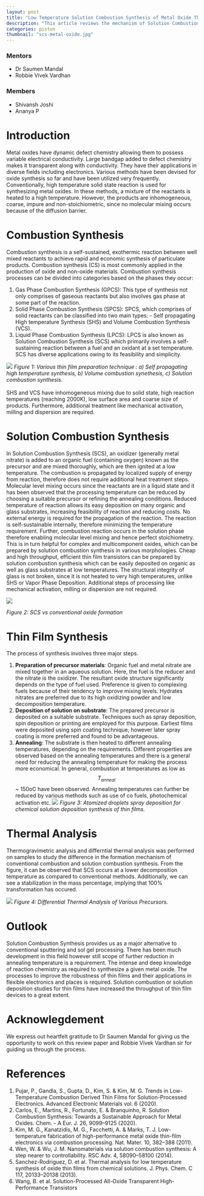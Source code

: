 ```yaml
---
layout: post
title: "Low Temperature Solution Combustion Synthesis of Metal Oxide Thin Films"
description: "This article reviews the mechanism of Solution Combustion Synthesis of metal oxide thin films at lower temperatures as compared to conventional methods."
categories: piston
thumbnail: "scs-metal-oxide.jpg"
---
```


### Mentors 
- Dr Saumen Mandal
- Robbie Vivek Vardhan

### Members
- Shivansh Joshi
- Ananya P

# Introduction
Metal oxides have dynamic defect chemistry allowing them to possess variable electrical conductivity. Large bandgap added to defect chemistry makes it transparent along with conductivity. They have their applications in diverse fields including electronics. Various methods have been devised for oxide synthesis so far and have been utilized very frequently. Conventionally, high temperature solid state reaction is used for synthesizing metal oxides. In these methods, a mixture of the reactants is heated to a high temperature. However, the products are inhomogeneous, coarse, impure and non-stoichiometric, since no molecular mixing occurs because of the diffusion barrier.

# Combustion Synthesis
Combustion synthesis is a self-sustained, exothermic reaction between well mixed reactants to achieve rapid and economic synthesis of particulate products. Combustion synthesis (CS) is most commonly applied in the production of oxide and non-oxide materials. Combustion synthesis processes can be divided into categories based on the phases they occur: 
1. Gas Phase Combustion Synthesis (GPCS): This type of synthesis not only comprises of gaseous reactants but also involves gas phase at some part of the reaction.
2. Solid Phase Combustion Synthesis (SPCS): SPCS, which comprises of solid reactants can be classified into two main types: - Self propagating High temperature Synthesis (SHS) and Volume Combustion Synthesis (VCS).
3. Liquid Phase Combustion Synthesis (LPCS): LPCS is also known as Solution Combustion    Synthesis (SCS) which primarily involves a self-sustaining reaction between a fuel and an oxidant at a set temperature. SCS has diverse applications owing to its feasibility and simplicity.

![](/virtual-expo/assets/img/piston/SCS_blog_1.png)
 *Figure 1: Various thin film preparation technique : a) Self propagating high temperature synthesis, b) Volume combustion synethesis, c) Solution combustion synthesis.*
\
\
SHS and VCS have inhomogeneous mixing due to solid state, high reaction temperatures (reaching 2000K), low surface area and coarse size of products. Furthermore, additional treatment like mechanical activation, milling and dispersion are required.

# Solution Combustion Synthesis
In Solution Combustion Synthesis (SCS), an oxidizer (generally metal nitrate) is added to an organic fuel (containing oxygen) known as the precursor and are mixed thoroughly, which are then ignited at a low temperature. The combustion is propagated by localized supply of energy from reaction, therefore does not require additional heat treatment steps. Molecular level mixing occurs since the reactants are in a liquid state and it has been observed that the processing temperature can be reduced by choosing a suitable precursor or refining the annealing conditions. Reduced temperature of reaction allows its easy deposition on many organic and glass substrates, increasing feasibility of reaction and reducing costs. 
No external energy is required for the propagation of the reaction. The reaction is self-sustainable internally, therefore minimizing the temperature requirement. Further, combustion reaction occurs in the solution phase therefore enabling molecular level mixing and hence perfect stoichiometry. This is in turn helpful for complex and multicomponent oxides, which can be prepared by solution combustion synthesis in various morphologies.
Cheap and high throughput, efficient thin film transistors can be prepared by solution combustion synthesis which can be easily deposited on organic as well as glass substrates at low temperatures. The structural integrity of glass is not broken, since it is not heated to very high temperatures, unlike SHS or Vapor Phase Deposition. Additional steps of processing like mechanical activation, milling or dispersion are not required.

![](/virtual-expo/assets/img/piston/SCS_blog_2.png)

*Figure 2: SCS vs conventional oxide formation*

# Thin Film Synthesis
The process of synthesis involves three major steps.
1.  **Preparation of precursor materials**: Organic fuel and metal nitrate are mixed together in an aqueous solution. Here, the fuel is the reducer and the nitrate is the oxidizer. The resultant oxide structure significantly depends on the type of fuel used. Preference is given to complexing fuels because of their tendency to improve mixing levels. Hydrates nitrates are preferred due to its high oxidizing powder and low decomposition temperature.
2.  **Deposition of solution on substrate**: The prepared precursor is deposited on a suitable substrate. Techniques such as spray deposition, spin deposition or printing are employed for this purpose. Earliest films were deposited using spin coating technique, however later spray coating is more preferred and found to be advantageous. 
3.  **Annealing**: The substrate is then heated to different annealing temperatures, depending on the requirements. Different properties are observed based on the annealing temperatures and there is a general need for reducing the annealing temperature for making the process more economical. In general, combustion at temperatures as low as $$T_{anneal}$$ ~ 150oC have been observed. Annealing temperatures can further be reduced by various methods such as use of co fuels, photochemical activation etc.
![](/virtual-expo/assets/img/piston/SCS_blog_3.png)
*Figure 3: Atomized droplets spray deposition for chemical solution deposition synthesis of thin films.*


# Thermal Analysis
Thermogravimetric analysis and differntial thermal analysis was performed on samples to study the difference in the formation mechanism of conventional combustion and solution combustion synthesis. From the figure, it can be observed that SCS occurs at a lower decomposition temperature as compared to conventional methods. Additionally, we can see a stabilization in the mass percentage, implying that 100% transformation has occured.

![](/virtual-expo/assets/img/piston/SCS_blog_4.png)
*Figure 4: Differential Thermal Analysis of Various Precursors.*

# Outlook 
Solution Combustion Synthesis provides us as a major alternative to conventional sputtering and sol gel processing. There has been much development in this field however still scope of further reduction in annealing temperature is a requirement. The intense and deep knowledge of reaction chemistry as required to synthesize a given metal oxide. The processes to improve the robustness of thin films and their applications in flexible electronics and places is required. Solution combustion or solution deposition studies for thin films have increased the throughput of thin film devices to a great extent.
# Acknowlegdement
We express out heartfelt gratitude to Dr Saumen Mandal for giving us the opportunity to work on this review paper and Robbie Vivek Vardhan sir for guiding us through the process.
# References
1.	Pujar, P., Gandla, S., Gupta, D., Kim, S. & Kim, M. G. Trends in Low-Temperature Combustion Derived Thin Films for Solution-Processed Electronics. Advanced Electronic Materials vol. 6 (2020).
2.	Carlos, E., Martins, R., Fortunato, E. & Branquinho, R. Solution Combustion Synthesis: Towards a Sustainable Approach for Metal Oxides. Chem. - A Eur. J. 26, 9099–9125 (2020).
3.	Kim, M. G., Kanatzidis, M. G., Facchetti, A. & Marks, T. J. Low-temperature fabrication of high-performance metal oxide thin-film electronics via combustion processing. Nat. Mater. 10, 382–388 (2011).
4.	Wen, W. & Wu, J. M. Nanomaterials via solution combustion synthesis: A step nearer to controllability. RSC Adv. 4, 58090–58100 (2014).
5.	Sanchez-Rodriguez, D. et al. Thermal analysis for low temperature synthesis of oxide thin films from chemical solutions. J. Phys. Chem. C 117, 20133–20138 (2013).
6.	Wang, B. et al. Solution-Processed All-Oxide Transparent High-Performance Transistors 